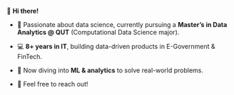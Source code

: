 👋 **Hi there!**  

- 🌟 Passionate about data science, currently pursuing a **Master’s in Data Analytics @ QUT** (Computational Data Science major).  

- 💻 **8+ years in IT**, building data-driven products in E-Government & FinTech.

- 🚀 Now diving into **ML & analytics** to solve real-world problems. 

- 📩 Feel free to reach out! 
